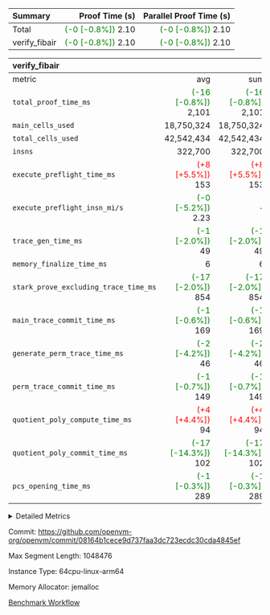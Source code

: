 | Summary | Proof Time (s) | Parallel Proof Time (s) |
|:---|---:|---:|
| Total | <span style='color: green'>(-0 [-0.8%])</span> 2.10 | <span style='color: green'>(-0 [-0.8%])</span> 2.10 |
| verify_fibair | <span style='color: green'>(-0 [-0.8%])</span> 2.10 | <span style='color: green'>(-0 [-0.8%])</span> 2.10 |


| verify_fibair |||||
|:---|---:|---:|---:|---:|
|metric|avg|sum|max|min|
| `total_proof_time_ms ` | <span style='color: green'>(-16 [-0.8%])</span> 2,101 | <span style='color: green'>(-16 [-0.8%])</span> 2,101 | <span style='color: green'>(-16 [-0.8%])</span> 2,101 | <span style='color: green'>(-16 [-0.8%])</span> 2,101 |
| `main_cells_used     ` |  18,750,324 |  18,750,324 |  18,750,324 |  18,750,324 |
| `total_cells_used    ` |  42,542,434 |  42,542,434 |  42,542,434 |  42,542,434 |
| `insns               ` |  322,700 |  322,700 |  322,700 |  322,700 |
| `execute_preflight_time_ms` | <span style='color: red'>(+8 [+5.5%])</span> 153 | <span style='color: red'>(+8 [+5.5%])</span> 153 | <span style='color: red'>(+8 [+5.5%])</span> 153 | <span style='color: red'>(+8 [+5.5%])</span> 153 |
| `execute_preflight_insn_mi/s` | <span style='color: green'>(-0 [-5.2%])</span> 2.23 | -          | <span style='color: green'>(-0 [-5.2%])</span> 2.23 | <span style='color: green'>(-0 [-5.2%])</span> 2.23 |
| `trace_gen_time_ms   ` | <span style='color: green'>(-1 [-2.0%])</span> 49 | <span style='color: green'>(-1 [-2.0%])</span> 49 | <span style='color: green'>(-1 [-2.0%])</span> 49 | <span style='color: green'>(-1 [-2.0%])</span> 49 |
| `memory_finalize_time_ms` |  6 |  6 |  6 |  6 |
| `stark_prove_excluding_trace_time_ms` | <span style='color: green'>(-17 [-2.0%])</span> 854 | <span style='color: green'>(-17 [-2.0%])</span> 854 | <span style='color: green'>(-17 [-2.0%])</span> 854 | <span style='color: green'>(-17 [-2.0%])</span> 854 |
| `main_trace_commit_time_ms` | <span style='color: green'>(-1 [-0.6%])</span> 169 | <span style='color: green'>(-1 [-0.6%])</span> 169 | <span style='color: green'>(-1 [-0.6%])</span> 169 | <span style='color: green'>(-1 [-0.6%])</span> 169 |
| `generate_perm_trace_time_ms` | <span style='color: green'>(-2 [-4.2%])</span> 46 | <span style='color: green'>(-2 [-4.2%])</span> 46 | <span style='color: green'>(-2 [-4.2%])</span> 46 | <span style='color: green'>(-2 [-4.2%])</span> 46 |
| `perm_trace_commit_time_ms` | <span style='color: green'>(-1 [-0.7%])</span> 149 | <span style='color: green'>(-1 [-0.7%])</span> 149 | <span style='color: green'>(-1 [-0.7%])</span> 149 | <span style='color: green'>(-1 [-0.7%])</span> 149 |
| `quotient_poly_compute_time_ms` | <span style='color: red'>(+4 [+4.4%])</span> 94 | <span style='color: red'>(+4 [+4.4%])</span> 94 | <span style='color: red'>(+4 [+4.4%])</span> 94 | <span style='color: red'>(+4 [+4.4%])</span> 94 |
| `quotient_poly_commit_time_ms` | <span style='color: green'>(-17 [-14.3%])</span> 102 | <span style='color: green'>(-17 [-14.3%])</span> 102 | <span style='color: green'>(-17 [-14.3%])</span> 102 | <span style='color: green'>(-17 [-14.3%])</span> 102 |
| `pcs_opening_time_ms ` | <span style='color: green'>(-1 [-0.3%])</span> 289 | <span style='color: green'>(-1 [-0.3%])</span> 289 | <span style='color: green'>(-1 [-0.3%])</span> 289 | <span style='color: green'>(-1 [-0.3%])</span> 289 |



<details>
<summary>Detailed Metrics</summary>

|  | vm.create_initial_state_time_ms | verify_program_compile_ms | total_cells | stark_prove_excluding_trace_time_ms | quotient_poly_compute_time_ms | quotient_poly_commit_time_ms | perm_trace_commit_time_ms | pcs_opening_time_ms | main_trace_commit_time_ms | app proof_time_ms |
| --- | --- | --- | --- | --- | --- | --- | --- | --- | --- |
|  | 0 | 7 | 65,536 | 37 | 1 | 6 | 0 | 21 | 7 | 2,101 | 

| air_name | rows | quotient_deg | main_cols | interactions | constraints | cells |
| --- | --- | --- | --- | --- | --- | --- |
| AccessAdapterAir<2> |  | 2 |  | 5 | 12 |  | 
| AccessAdapterAir<4> |  | 2 |  | 5 | 12 |  | 
| AccessAdapterAir<8> |  | 2 |  | 5 | 12 |  | 
| FibonacciAir | 32,768 | 1 | 2 |  | 5 | 65,536 | 
| FriReducedOpeningAir |  | 2 |  | 39 | 71 |  | 
| JalRangeCheckAir |  | 2 |  | 9 | 14 |  | 
| NativePoseidon2Air<BabyBearParameters>, 1> |  | 2 |  | 136 | 572 |  | 
| PhantomAir |  | 2 |  | 3 | 5 |  | 
| ProgramAir |  | 1 |  | 1 | 4 |  | 
| VariableRangeCheckerAir |  | 1 |  | 1 | 4 |  | 
| VmAirWrapper<AluNativeAdapterAir, FieldArithmeticCoreAir> |  | 2 |  | 15 | 27 |  | 
| VmAirWrapper<BranchNativeAdapterAir, BranchEqualCoreAir<1> |  | 2 |  | 11 | 25 |  | 
| VmAirWrapper<NativeAdapterAir<2, 0>, PublicValuesCoreAir> |  | 2 |  | 11 | 29 |  | 
| VmAirWrapper<NativeLoadStoreAdapterAir<1>, NativeLoadStoreCoreAir<1> |  | 2 |  | 15 | 20 |  | 
| VmAirWrapper<NativeLoadStoreAdapterAir<4>, NativeLoadStoreCoreAir<4> |  | 2 |  | 15 | 20 |  | 
| VmAirWrapper<NativeVectorizedAdapterAir<4>, FieldExtensionCoreAir> |  | 2 |  | 15 | 27 |  | 
| VmConnectorAir |  | 2 |  | 5 | 11 |  | 
| VolatileBoundaryAir |  | 2 |  | 7 | 19 |  | 

| group | vm.reset_state_time_ms | trace_gen_time_ms | total_proof_time_ms | total_cells_used | total_cells | system_trace_gen_time_ms | stark_prove_excluding_trace_time_ms | single_trace_gen_time_ms | quotient_poly_compute_time_ms | quotient_poly_commit_time_ms | perm_trace_commit_time_ms | pcs_opening_time_ms | memory_finalize_time_ms | main_trace_commit_time_ms | main_cells_used | insns | generate_perm_trace_time_ms | fri.log_blowup | execute_preflight_time_ms | execute_preflight_insn_mi/s |
| --- | --- | --- | --- | --- | --- | --- | --- | --- | --- | --- | --- | --- | --- | --- | --- | --- | --- | --- | --- | --- |
| verify_fibair | 0 | 49 | 2,101 | 42,542,434 | 62,474,410 | 49 | 854 | 0 | 94 | 102 | 149 | 289 | 6 | 169 | 18,750,324 | 322,700 | 46 | 1 | 153 | 2.23 | 

| group | air_name | rows | prep_cols | perm_cols | main_cols | cells |
| --- | --- | --- | --- | --- | --- | --- |
| verify_fibair | AccessAdapterAir<2> | 131,072 |  | 16 | 11 | 3,538,944 | 
| verify_fibair | AccessAdapterAir<4> | 65,536 |  | 16 | 13 | 1,900,544 | 
| verify_fibair | AccessAdapterAir<8> | 128 |  | 16 | 17 | 4,224 | 
| verify_fibair | FriReducedOpeningAir | 2,048 |  | 84 | 27 | 227,328 | 
| verify_fibair | JalRangeCheckAir | 32,768 |  | 28 | 12 | 1,310,720 | 
| verify_fibair | NativePoseidon2Air<BabyBearParameters>, 1> | 32,768 |  | 312 | 398 | 23,265,280 | 
| verify_fibair | PhantomAir | 16,384 |  | 12 | 6 | 294,912 | 
| verify_fibair | ProgramAir | 8,192 |  | 8 | 10 | 147,456 | 
| verify_fibair | VariableRangeCheckerAir | 262,144 | 2 | 8 | 1 | 2,359,296 | 
| verify_fibair | VmAirWrapper<AluNativeAdapterAir, FieldArithmeticCoreAir> | 262,144 |  | 36 | 29 | 17,039,360 | 
| verify_fibair | VmAirWrapper<BranchNativeAdapterAir, BranchEqualCoreAir<1> | 32,768 |  | 28 | 23 | 1,671,168 | 
| verify_fibair | VmAirWrapper<NativeLoadStoreAdapterAir<1>, NativeLoadStoreCoreAir<1> | 65,536 |  | 40 | 21 | 3,997,696 | 
| verify_fibair | VmAirWrapper<NativeLoadStoreAdapterAir<4>, NativeLoadStoreCoreAir<4> | 32,768 |  | 40 | 27 | 2,195,456 | 
| verify_fibair | VmAirWrapper<NativeVectorizedAdapterAir<4>, FieldExtensionCoreAir> | 32,768 |  | 36 | 38 | 2,424,832 | 
| verify_fibair | VmConnectorAir | 2 | 1 | 16 | 5 | 42 | 
| verify_fibair | VolatileBoundaryAir | 65,536 |  | 20 | 12 | 2,097,152 | 

| group | trace_height_constraint | weighted_sum | threshold |
| --- | --- | --- | --- |
| verify_fibair | 0 | 1,085,444 | 2,013,265,921 | 
| verify_fibair | 1 | 5,411,200 | 2,013,265,921 | 
| verify_fibair | 2 | 542,722 | 2,013,265,921 | 
| verify_fibair | 3 | 5,476,612 | 2,013,265,921 | 
| verify_fibair | 4 | 65,536 | 2,013,265,921 | 
| verify_fibair | 5 | 12,851,850 | 2,013,265,921 | 

| trace_height_constraint | threshold |
| --- | --- |
| 0 | 2,013,265,921 | 

</details>


Commit: https://github.com/openvm-org/openvm/commit/08164b1cece9d737faa3dc723ecdc30cda4845ef

Max Segment Length: 1048476

Instance Type: 64cpu-linux-arm64

Memory Allocator: jemalloc

[Benchmark Workflow](https://github.com/openvm-org/openvm/actions/runs/16950206512)
